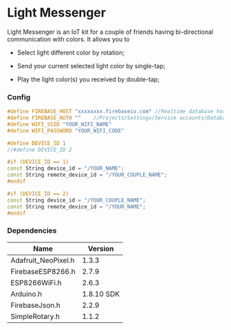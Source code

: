 # Light Messenger
Light Messenger is an IoT kit for a couple of friends having bi-directional communication with colors. It allows you to 

* Select light different color by rotation; 

* Send your current selected light color by single-tap;
* Play the light color(s) you received by double-tap;



### Config

```c++
#define FIREBASE_HOST "xxxxxxxx.firebaseio.com" //Realtime database host without https:// 
#define FIREBASE_AUTH ""    //Projects/Settings/Service accounts/Database secrets
#define WIFI_SSID "YOUR_WIFI_NAME"
#define WIFI_PASSWORD "YOUR_WIFI_CODE"

#define DEVICE_ID 1 
//#define DEVICE_ID 2                  

#if (DEVICE_ID == 1)
const String device_id = "/YOUR_NAME";
const String remote_device_id = "/YOUR_COUPLE_NAME";
#endif

#if (DEVICE_ID == 2)
const String device_id = "/YOUR_COUPLE_NAME";
const String remote_device_id = "/YOUR_NAME";
#endif
```



### Dependencies

| Name | Version |
| ---- | ---- |
|Adafruit_NeoPixel.h| 1.3.3 |
|FirebaseESP8266.h| 2.7.9 |
|ESP8266WiFi.h| 2.6.3 |
|Arduino.h| 1.8.10 SDK |
|FirebaseJson.h| 2.2.9 |
|SimpleRotary.h| 1.1.2 |

